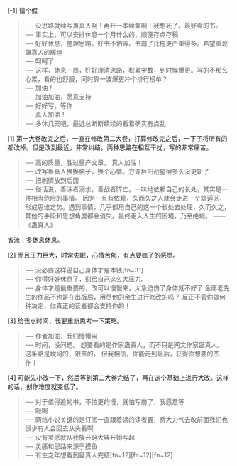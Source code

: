 
[-1] 请个假
>--- 没思路就续写蛊真人啊！再开一本续集啊！我想死了。最好看的书。<br>
>--- 事实上，可以安排休息一个月什么的，顺便存点存稿<br>
>--- 好好休息，整理思路。好书不怕等。书崩了比拖更严重得多。希望重现蛊真人的辉煌<br>
>--- 呵呵了<br>
>--- 这样，休息一周，好好理清思路，积累字数，到时候爆更。写的不那么心累，看的也舒服，同时靠一波爆更冲个排行榜单？<br>
>--- 加油！<br>
>--- 加油加油，愿意支持<br>
>--- 好好写，等你<br>
>--- 真人加油！<br>
>--- 多休几天吧，最近总断断续续的看着确实有点乱<br>

[1] 第一大卷改完之后，一直在修改第二大卷，打算修改完之后，一下子将所有的都改掉。但是改到最近，非常纠结，两种思路在相互干扰，写的非常痛苦。
>--- 高的质量，胜过量产文章，
真人加油！<br>
>--- 改写蛊真人换换脑子，换个心情。方源巨阳战星宿多久没更新了<br>
>--- 把剧情放到后面<br>
>--- 俗话说，善泳者溺水，善战者阵亡。一味地依赖自己的长处，其实是一件相当危险的事情。
因为一旦有依赖，久而久之人就会走进一个舒适区，形成思维定势。遇到事情，几乎都用自己的这一个长处去处理，久而久之，其他的手段和思想角度都会消失。最终走入人生的困境，乃至绝境。
——《蛊真人》


省流：多休息休息。<br>

[2] 而且压力巨大，时常失眠，心情苦郁，有点要疯了的感觉。
>--- 没必要这样逼自己身体才是本钱[fn=31]<br>
>--- 你得好好休息了，别给自己这么大压力。<br>
>--- 身体才是最重要的，改可以慢慢来，太急迫伤了身体就不好了
金庸老先生的作品不也是在出版后，用尽他的余生进行修改的吗？
反正不管你做何种决定，你真正的读者都会支持你的！<br>

[3] 给我点时间，我要重新思考一下策略。
>--- 作者加油，我们慢慢来<br>
>--- 时间，没问题。
想要看的是作家蛊真人，而不只是网文作家蛊真人。
这条路是坎坷的，艰辛的。
但我相信，你能走到最后，获得你想要的杰作！<br>

[4] 可能先小改一下，然后等到第二大卷完结了，再在这个基础上进行大改。这样的话，创作难度就变低了。
>--- 对于值得追的书，不怕更的慢，就怕写崩了，我愿意等<br>
>--- 呃啊<br>
>--- 网络小说关键的是订阅一直跟着读的读者罢，费大力气去改前面我们也很少有人会回去从头看啊<br>
>--- 没有灵感就从我族开窍大典开始写起<br>
>--- 灵感和思路来源于摸鱼<br>
>--- 有生之年想看到蛊真人完结[fn=12][fn=12][fn=12]<br>
